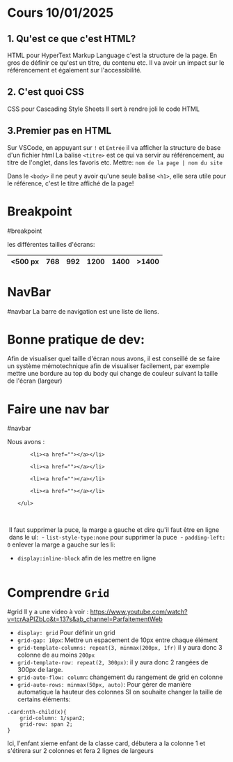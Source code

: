 # Cours 10/01/2025

## 1. Qu'est ce que c'est HTML?

HTML pour HyperText Markup Language
c'est la structure de la page. En gros de définir ce qu'est un titre, du contenu etc.
Il va avoir un impact sur le référencement et également sur l'accessibilité.

## 2. C'est quoi CSS

CSS pour Cascading Style Sheets
Il sert à rendre joli le code HTML

## 3.Premier pas en HTML

Sur VSCode, en appuyant sur `!` et `Entrée` il va afficher la structure de base d'un fichier html
La balise `<titre>` est ce qui va servir au référencement,  au titre de l'onglet, dans les favoris etc.
	Mettre: `nom de la page | nom du site`

Dans le `<body>` il ne peut y avoir qu'une seule balise `<h1>`, elle sera utile pour le référence, c'est le titre affiché de la page!

# Breakpoint 
#breakpoint

les différentes tailles d'écrans:

| <500 px | 768 | 992 | 1200 | 1400 | >1400 |
| ------- | --- | --- | ---- | ---- | ----- |

# NavBar
#navbar
La barre de navigation est une liste de liens.

# Bonne pratique de dev:
Afin de visualiser quel taille d'écran nous avons, il est conseillé de se faire un système mémotechnique afin de visualiser facilement, par exemple mettre une bordure au top du body qui change de couleur suivant la taille de l'écran (largeur)

# Faire une nav bar
#navbar 

Nous avons :
<nav>
	<ul>

		<li><a href=""></a></li>

		<li><a href=""></a></li>

		<li><a href=""></a></li>

		<li><a href=""></a></li>

	</ul>
 </nav>
 Il faut supprimer la puce, la marge a gauche et dire qu'il faut être en ligne
 dans le ul:
 - `list-style-type:none` pour supprimer la puce
 - `padding-left: 0` enlever la marge a gauche
sur les li:
- `display:inline-block` afin de les mettre en ligne
```

```



# Comprendre `Grid`
#grid
Il y a une video à voir :
https://www.youtube.com/watch?v=tcrAaPIZbLo&t=137s&ab_channel=ParfaitementWeb
- `display: grid` Pour définir un grid
- `grid-gap: 10px`: Mettre un espacement de 10px entre chaque élément
- `grid-template-columns: repeat(3, minmax(200px, 1fr)` il y aura donc 3 colonne de au moins `200px`
- `grid-template-row: repeat(2, 300px)`:  il y aura donc 2 rangées de 300px de large.
- `grid-auto-flow: column`: changement du rangement de grid en colonne
- `grid-auto-rows: minmax(50px, auto)`: Pour gérer de manière automatique la hauteur des colonnes
SI on souhaite changer la taille de certains éléments:
```
.card:nth-child(x){
	grid-column: 1/span2;
	grid-row: span 2;
}
```
Ici, l'enfant xieme enfant de la classe card, débutera a la colonne 1 et s'étirera sur 2 colonnes et fera 2 lignes de largeurs
